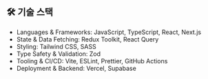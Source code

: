 ## 🛠️ 기술 스택
- Languages & Frameworks: JavaScript, TypeScript, React, Next.js  
- State & Data Fetching: Redux Toolkit, React Query  
- Styling: Tailwind CSS, SASS  
- Type Safety & Validation: Zod  
- Tooling & CI/CD: Vite, ESLint, Prettier, GitHub Actions  
- Deployment & Backend: Vercel, Supabase 
